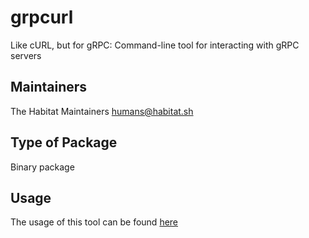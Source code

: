 # grpcurl

Like cURL, but for gRPC: Command-line tool for interacting with gRPC servers

## Maintainers

The Habitat Maintainers <humans@habitat.sh>

## Type of Package

Binary package

## Usage

The usage of this tool can be found [here](https://github.com/fullstorydev/grpcurl#example-usage)


